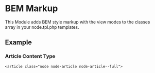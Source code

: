 BEM Markup
==========

This Module adds BEM style markup with the view modes to the classes array in your node.tpl.php templates.

## Example

### Article Content Type
``<article class="node node-article node-article--full">``

